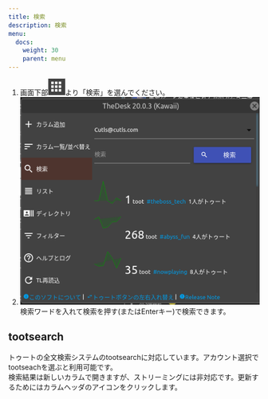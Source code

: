 ```yaml
---
title: 検索
description: 検索
menu:
  docs:
    weight: 30
    parent: menu
---
```




1. 画面下部![toot13](https://raw.githubusercontent.com/cutls/TheDeskDocs/master/media/toot13.png)より「検索」を選んでください。
1. ![menu3a](https://raw.githubusercontent.com/cutls/TheDeskDocs/master/media/menu3a.png)  
検索ワードを入れて検索を押す(またはEnterキー)で検索できます。  
  
## tootsearch

トゥートの全文検索システムのtootsearchに対応しています。アカウント選択でtootseachを選ぶと利用可能です。  
検索結果は新しいカラムで開きますが、ストリーミングには非対応です。更新するためにはカラムヘッダのアイコンをクリックします。